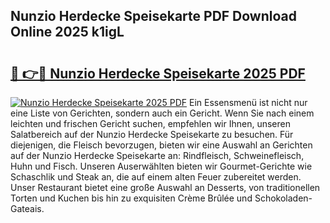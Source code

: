 ## Nunzio Herdecke Speisekarte PDF Download Online 2025 k1igL

# <h2><a href="http://gcc2icw.nevu.top/?p=Nunzio+Herdecke+Speisekarte">🔗 👉🔴 Nunzio Herdecke Speisekarte 2025 PDF</a></h2>

[![Nunzio Herdecke Speisekarte 2025 PDF](https://i.imgur.com/dBaPXMq.png)](http://gcc2icw.nevu.top/?p=Nunzio+Herdecke+Speisekarte)
Ein Essensmenü ist nicht nur eine Liste von Gerichten, sondern auch ein Gericht. Wenn Sie nach einem leichten und frischen Gericht suchen, empfehlen wir Ihnen, unseren Salatbereich auf der Nunzio Herdecke Speisekarte zu besuchen. Für diejenigen, die Fleisch bevorzugen, bieten wir eine Auswahl an Gerichten auf der Nunzio Herdecke Speisekarte an: Rindfleisch, Schweinefleisch, Huhn und Fisch. Unseren Auserwählten bieten wir Gourmet-Gerichte wie Schaschlik und Steak an, die auf einem alten Feuer zubereitet werden. Unser Restaurant bietet eine große Auswahl an Desserts, von traditionellen Torten und Kuchen bis hin zu exquisiten Crème Brûlée und Schokoladen-Gateais.
